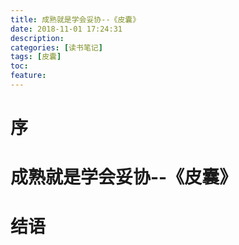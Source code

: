 ```yaml
---
title: 成熟就是学会妥协--《皮囊》
date: 2018-11-01 17:24:31
description: 
categories: [读书笔记]
tags: [皮囊] 
toc: 
feature: 
---
```

# 序
<!-- more -->

# 成熟就是学会妥协--《皮囊》

# 结语